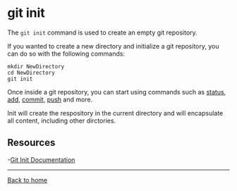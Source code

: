 # git init

The `git init` command is used to create an empty git repository.

If you wanted to create a new directory and initialize a git repository, you can do so with the following commands:
```
mkdir NewDirectory
cd NewDirectory
git init
```

Once inside a git repository, you can start using commands such as
[status](./Status.md),
[add](./Add.md),
[commit](./Commit.md),
[push](./Push.md)
and more.

Init will create the respository in the current directory and will encapsulate all content, including other dirctories. 

## Resources

-[Git Init Documentation](http://git-scm.com/docs/git-init)

---

[Back to home](../README.md)